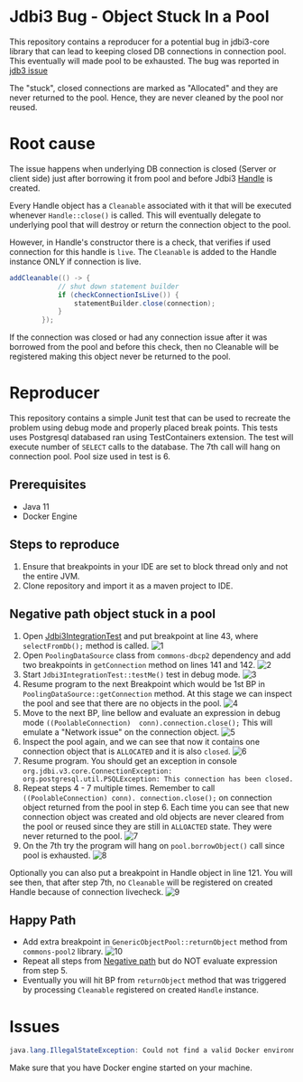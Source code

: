 # Jdbi3 Bug - Object Stuck In a Pool
This repository contains a reproducer for a potential bug in jdbi3-core library that can
lead to keeping closed DB connections in connection pool. This eventually will made pool to be 
exhausted. The bug was reported in [jdb3 issue](https://github.com/jdbi/jdbi/issues/2446)

The "stuck", closed connections are marked as "Allocated" and they are never returned to the pool.
Hence, they are never cleaned by the pool nor reused.

# Root cause
The issue happens when underlying DB connection is closed (Server or client side) just after 
borrowing it from pool and before Jdbi3 [Handle](https://github.com/jdbi/jdbi/blob/master/core/src/main/java/org/jdbi/v3/core/Handle.java) is created.

Every Handle object has a `Cleanable` associated with it that will be executed whenever 
`Handle::close()` is called. This will eventually delegate to underlying pool that will destroy or 
return the connection object to the pool.

However, in Handle's constructor there is a check, that verifies if used connection for this 
handle is `live`. The `Cleanable` is added to the Handle instance ONLY if connection is live.

```java
addCleanable(() -> {
            // shut down statement builder
            if (checkConnectionIsLive()) {
                statementBuilder.close(connection);
            }
        });
```

If the connection was closed or had any connection issue after it was 
borrowed from the pool and before this check, then no Cleanable will be registered making this 
object never be returned to the pool.

# Reproducer
This repository contains a simple Junit test that can be used to recreate the problem using 
debug mode and properly placed break points. This tests uses Postgresql databased ran using 
TestContainers extension. The test will execute number of `SELECT` calls to the database.
The 7th call will hang on connection pool. Pool size used in test is 6.

## Prerequisites
- Java 11
- Docker Engine

## Steps to reproduce
1. Ensure that breakpoints in your IDE are set to block thread only and not the entire JVM.
2. Clone repository and import it as a maven project to IDE.

## Negative path object stuck in a pool
1. Open [Jdbi3IntegrationTest](src/test/java/org/example/Jdbi3IntegrationTest.java) and put 
   breakpoint at line 43, where `selectFromDb();` method is called.
   ![1](img/1.PNG)
2. Open `PoolingDataSource` class from `commons-dbcp2` dependency and add two breakpoints in 
   `getConnection` method on lines 141 and 142. 
   ![2](img/2.PNG)
3. Start `Jdbi3IntegrationTest::testMe()` test in debug mode.
   ![3](img/3.PNG)
4. Resume program to the next Breakpoint which would be 1st BP in 
   `PoolingDataSource::getConnection` 
   method. At this stage we can inspect the pool and see that there are no objects in the pool.
   ![4](img/4.PNG)
5. Move to the next BP, line bellow and evaluate an expression in debug mode `((PoolableConnection) 
   conn).connection.close();`
   This will emulate a "Network issue" on the connection object.
   ![5](img/5.PNG)
6. Inspect the pool again, and we can see that now it contains one connection object that is 
   `ALLOCATED` and it is also `closed`.
   ![6](img/6.PNG)
7. Resume program. You should get an exception in console ```org.jdbi.v3.core.ConnectionException: org.postgresql.util.PSQLException: This connection has been closed.```
8. Repeat steps 4 - 7 multiple times. Remember to call ```((PoolableConnection) conn).
   connection.close();``` on connection object returned from the pool in step 6. Each time you can 
   see that new connection object was created and old objects are never cleared from the pool or reused since they are still in 
   `ALLOACTED` state. They were never returned to the pool.
   ![7](img/7.PNG)
9. On the 7th try the program will hang on `pool.borrowObject()` call since pool is exhausted.
   ![8](img/8.PNG)

Optionally you can also put a breakpoint in Handle object in line 121. You will see then, that 
after step 7th, no `Cleanable` will be registered on created Handle because of connection 
livecheck. ![9](img/9.PNG)

## Happy Path
- Add extra breakpoint in `GenericObjectPool::returnObject` method from `commons-pool2` library.
  ![10](img/10.PNG)
- Repeat all steps from [Negative path](#negative-path-object-stuck-in-a-pool)
but do NOT evaluate expression from step 5.
- Eventually you will hit BP from `returnObject` method that was triggered by processing 
  `Cleanable` registered on created `Handle` instance.


# Issues
```java
java.lang.IllegalStateException: Could not find a valid Docker environment. Please see logs and check configuration
```
Make sure that you have Docker engine started on your machine.

